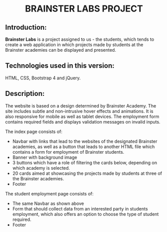 # <div align="center">BRAINSTER LABS PROJECT</div>

## Introduction:
**Brainster Labs** is a project assigned to us - the students, which tends to create a web application in which projects made by students at the Brainster academies can be displayed and presented.

## Technologies used in this version:
HTML, CSS, Bootstrap 4 and jQuery.

## Description:
The website is based on a design determined by Brainster Academy. The site includes subtle and non-intrusive hover effects and animations. It is also responsive for mobile as well as tablet devices. The employment form contains required fields and displays validation messages on invalid inputs.

The index page consists of:
* Navbar with links that lead to the websites of the designated Brainster academies, as well as a button that leads to another HTML file which contains a form for employment of Brainster students.
* Banner with background image
* 3 buttons which have a role of filtering the cards below, depending on which academy is selected.
* 20 cards aimed at showcasing the projects made by students at three of the Brainster academies.
* Footer

The student employment page consists of:
* The same Navbar as shown above
* Form that should collect data from an interested party in students employment, which also offers an option to choose the type of student required. 
* Footer
